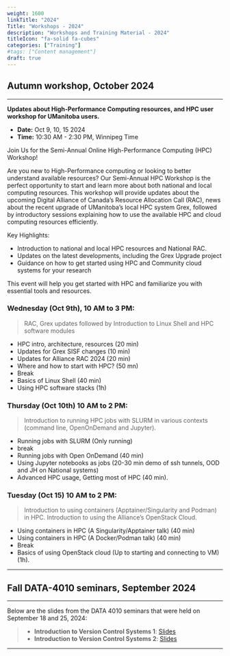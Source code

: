 ```yaml
---
weight: 1600
linkTitle: "2024"
Title: "Workshops - 2024"
description: "Workshops and Training Material - 2024"
titleIcon: "fa-solid fa-cubes"
categories: ["Training"]
#tags: ["Content management"]
draft: true
---
```


## Autumn workshop, October 2024
---

__Updates about High-Performance Computing resources, and HPC user workshop for UManitoba users.__

* __Date:__ Oct 9, 10, 15 2024
* __Time:__ 10:30 AM - 2:30 PM, Winnipeg Time
 
Join Us for the Semi-Annual Online High-Performance Computing (HPC) Workshop!

Are you new to High-Performance computing or looking to better understand available resources? Our Semi-Annual HPC Workshop is the perfect opportunity to start and learn more about both national and local computing resources. This workshop will provide updates about the upcoming Digital Alliance of Canada’s Resource Allocation Call (RAC), news about the recent upgrade of UManitoba’s local HPC system Grex, followed by introductory sessions explaining how to use the available HPC and cloud computing resources efficiently. 

Key Highlights:

* Introduction to national and local HPC resources and National RAC.
* Updates on the latest developments, including the Grex Upgrade project
* Guidance on how to get started  using HPC and Community cloud systems for your research

This event will help you get started with HPC and familiarize you with essential tools and resources.

### __Wednesday (Oct 9th), 10 AM to 3 PM:__ 

> RAC, Grex updates followed by Introduction to Linux Shell and HPC software modules

* HPC intro, architecture, resources (20 min)
* Updates for Grex SISF changes (10 min)
* Updates for Alliance RAC 2024 (20 min)
* Where and how to start with HPC? (50 mn)
* Break
* Basics of Linux Shell (40 min)
* Using HPC software stacks (1h)

### __Thursday (Oct 10th) 10 AM to 2 PM:__ 

> Introduction to running HPC  jobs with SLURM in various contexts (command line, OpenOnDemand and Jupyter).

* Running jobs with SLURM (Only running)
* break
* Running jobs with Open OnDemand (40 min)
* Using Jupyter notebooks as jobs (20-30 min demo of ssh tunnels, OOD and JH on National systems)
* Advanced HPC usage, Getting most of HPC (40 min).

### __Tuesday (Oct 15) 10 AM to 2 PM:__ 

> Introduction to using containers (Apptainer/Singularity and Podman) in HPC. Introduction to using the Alliance’s OpenStack Cloud.

* Using containers in HPC (A Singularity/Apptainer talk) (40 min)
* Using containers in HPC (A Docker/Podman talk) (40 min)
* Break
* Basics of using OpenStack cloud (Up to starting and connecting to VM) (1h).

---
## Fall DATA-4010 seminars, September 2024
---

Below are the slides from the DATA 4010 seminars that were held on September 18 and 25, 2024:

> - **Introduction to Version Control Systems 1**: [Slides](/workshops/fall2024data4010/VCS-Introduction-1.pdf)
> - **Introduction to Version Control Systems 2**: [Slides](/workshops/fall2024data4010/VCS-Introduction-2.pdf)

---

<!-- {{< treeview display="tree" />}} -->

<!-- Changes and update:
* Last revision: Aug 28, 2024. 
-->
